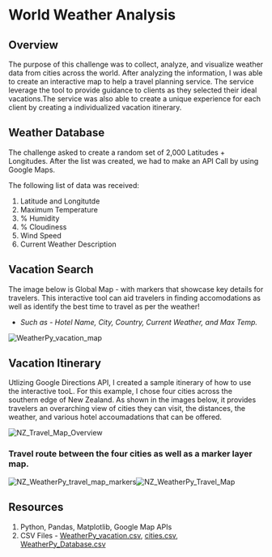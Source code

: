 # World Weather Analysis

## Overview 
The purpose of this challenge was to collect, analyze, and visualize weather data from cities across the world. After analyzing the information, I was able to create an interactive map to help a travel planning service. The service leverage the tool to provide guidance to clients as they selected their ideal vacations.The service was also able to create a unique experience for each client by creating a individualized vacation itinerary. 

## Weather Database
The challenge asked to create a random set of 2,000 Latitudes + Longitudes. After the list was created, we had to make an API Call by using Google Maps. 

The following list of data was received:
1. Latitude and Longitutde 
2. Maximum Temperature 
3. % Humidity 
4. % Cloudiness 
5. Wind Speed 
6. Current Weather Description

## Vacation Search 

The image below is Global Map - with markers that showcase key details for travelers. This interactive tool can aid travelers in finding accomodations as well as identify the best time to travel as per the weather!
-  *Such as - Hotel Name, City, Country, Current Weather, and Max Temp.*


![WeatherPy_vacation_map](https://user-images.githubusercontent.com/102767530/180308079-f95a16a2-371c-460f-b433-e4de8ad7803d.png)

## Vacation Itinerary 

Utlizing Google Directions API, I created a sample itinerary of how to use the interactive tooL. For this example, I chose four cities across the southern edge of New Zealand. As shown in the images below, it provides travelers an overarching view of cities they can visit, the distances, the weather, and various hotel accoumadations that can be offered. 


![NZ_Travel_Map_Overview](https://user-images.githubusercontent.com/102767530/180308649-97c6c297-94e8-4f3e-8225-6b9ef4be2466.png)

### Travel route between the four cities as well as a marker layer map.
![NZ_WeatherPy_travel_map_markers](https://user-images.githubusercontent.com/102767530/180308683-cf6582ae-bdb5-4022-98c7-d28506324de2.png)![NZ_WeatherPy_Travel_Map](https://user-images.githubusercontent.com/102767530/180308693-24606843-6de0-4968-bffd-caef0734150f.png)


## Resources 
1. Python, Pandas, Matplotlib, Google Map APIs
2. CSV Files - [WeatherPy_vacation.csv](https://github.com/suchi313/World_Weather_Analysis/files/9162467/WeatherPy_vacation.csv),
[cities.csv](https://github.com/suchi313/World_Weather_Analysis/files/9162468/cities.csv),
[WeatherPy_Database.csv](https://github.com/suchi313/World_Weather_Analysis/files/9162471/WeatherPy_Database.csv)


